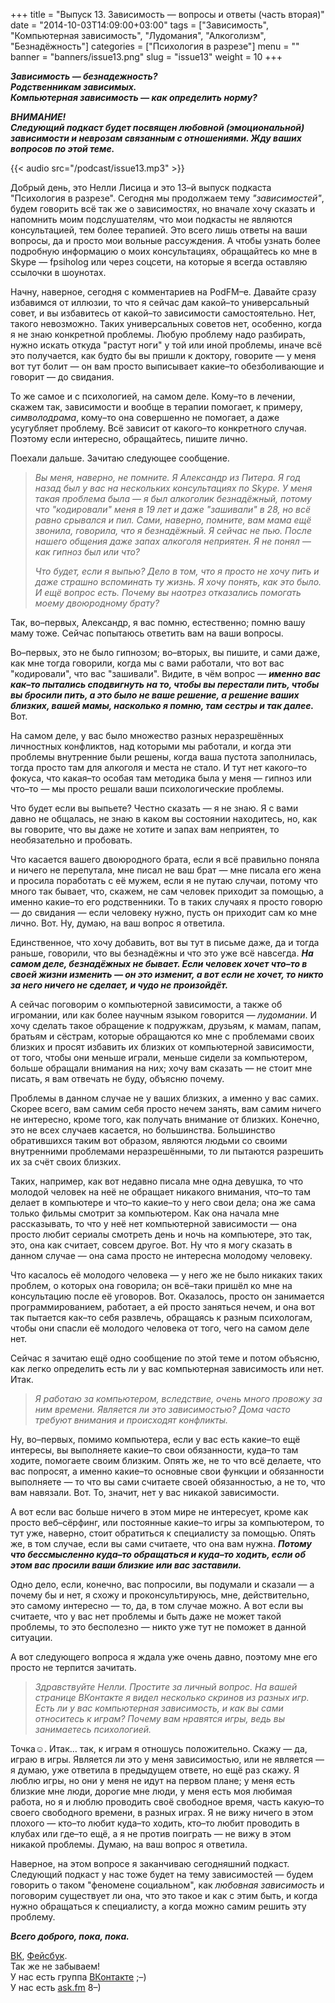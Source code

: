 +++
title = "Выпуск 13. Зависимость — вопросы и ответы (часть вторая)"
date = "2014-10-03T14:09:00+03:00"
tags = ["Зависимость", "Компьютерная зависимость", "Лудомания", "Алкоголизм", "Безнадёжность"]
categories = ["Психология в разрезе"]
menu = ""
banner = "banners/issue13.png"
slug = "issue13"
weight = 10
+++

***Зависимость — безнадежность?***<br>
***Родственникам зависимых.***<br>
***Компьютерная зависимость — как определить норму?***

***ВНИМАНИЕ!***  
***Следующий подкаст будет посвящен любовной (эмоциональной) зависимости и неврозам связанным с отношениями. Жду ваших вопросов по этой теме.***<br>

{{< audio src="/podcast/issue13.mp3" >}}

Добрый день, это Нелли Лисица и это 13–й выпуск подкаста "Психология в разрезе". Сегодня мы продолжаем тему *"зависимостей"*, будем говорить всё так же о зависимостях, но вначале хочу сказать и напомнить моим подслушателям, что мои подкасты не являются консультацией, тем более терапией. Это всего лишь ответы на ваши вопросы, да и просто мои вольные рассуждения. А чтобы узнать более подробную информацию о моих консультациях, обращайтесь ко мне в Skype — fpsiholog или через соцсети, на которые я всегда оставляю ссылочки в шоунотах.

Начну, наверное, сегодня с комментариев на PodFM–е. Давайте сразу избавимся от иллюзии, то что я сейчас дам какой–то универсальный совет, и вы избавитесь от какой–то зависимости самостоятельно. Нет, такого невозможно. Таких универсальных советов нет, особенно, когда я не знаю конкретной проблемы. Любую проблему надо разбирать, нужно искать откуда "растут ноги" у той или иной проблемы, иначе всё это получается, как будто бы вы пришли к доктору, говорите — у меня вот тут болит — он вам просто выписывает какие–то обезболивающие и говорит — до свидания.
<!--more-->

То же самое и с психологией, на самом деле. Кому–то в лечении, скажем так, зависимости и вообще в терапии помогает, к примеру, *символодрама*, кому–то она совершенно не помогает, а даже усугубляет проблему. Всё зависит от какого–то конкретного случая. Поэтому если интересно, обращайтесь, пишите лично.

Поехали дальше. Зачитаю следующее сообщение.

>*Вы меня, наверно, не помните. Я Александр из Питера. Я год назад был у вас на нескольких консультациях по Skype. У меня такая проблема была — я был алкоголик безнадёжный, потому что "кодировали" меня в 19 лет и даже "зашивали" в 28, но всё равно срывался и пил. Сами, наверно, помните, вам мама ещё звонила, говорила, что я безнадёжный. Я сейчас не пью. После нашего общения даже запах алкоголя неприятен. Я не понял — как гипноз был или что?*
>
>*Что будет, если я выпью? Дело в том, что я просто не хочу пить и даже страшно вспоминать ту жизнь. Я хочу понять, как это было. И ещё вопрос есть. Почему вы наотрез отказались помогать моему двоюродному брату?*

Так, во–первых, Александр, я вас помню, естественно; помню вашу маму тоже. Сейчас попытаюсь ответить вам на ваши вопросы.

Во–первых, это не было гипнозом; во–вторых, вы пишите, и сами даже, как мне тогда говорили, когда мы с вами работали, что вот вас "кодировали", что вас "зашивали". Видите, в чём вопрос — ***именно вас как–то пытались сподвигнуть на то, чтобы вы перестали пить, чтобы вы бросили пить, а это было не ваше решение, а решение ваших близких, вашей мамы, насколько я помню, там сестры и так далее.*** Вот.

На самом деле, у вас было множество разных неразрешённых личностных конфликтов, над которыми мы работали, и когда эти проблемы внутренние были решены, когда ваша пустота заполнилась, тогда просто там для алкоголя и места не стало. И тут нет какого–то фокуса, что какая–то особая там методика была у меня — гипноз или что–то — мы просто решали ваши психологические проблемы.

Что будет если вы выпьете? Честно сказать — я не знаю. 
Я с вами давно не общалась, не знаю в каком вы состоянии находитесь, но, как вы говорите, что вы даже не хотите и запах вам неприятен, то необязательно и пробовать.

Что касается вашего двоюродного брата, если я всё правильно поняла и ничего не перепутала, мне писал не ваш брат — мне писала его жена и просила поработать с её мужем, если я не путаю случаи, потому что много так бывает, что, скажем, не сам человек приходит за помощью, а именно какие–то его родственники. То в таких случаях я просто говорю — до свидания — если человеку нужно, пусть он приходит сам ко мне лично. Вот. Ну, думаю, на ваш вопрос я ответила.

Единственное, что хочу добавить, вот вы тут в письме даже, да и тогда раньше, говорили, что вы безнадёжны и что это уже всё навсегда. ***На самом деле, безнадёжных не бывает. Если человек хочет что–то в своей жизни изменить — он это изменит, а вот если не хочет, то никто за него ничего не сделает, и чудо не произойдёт.***

А сейчас поговорим о компьютерной зависимости, а также об игромании, или как более научным языком говорится — *лудомании*. И хочу сделать такое обращение к подружкам, друзьям, к мамам, папам, братьям и сёстрам, которые обращаются ко мне с проблемами своих близких и просят избавить их близких от компьютерной зависимости, от того, чтобы они меньше играли, меньше сидели за компьютером, больше обращали внимания на них; хочу вам сказать — не стоит мне писать, я вам отвечать не буду, объясню почему.

Проблемы в данном случае не у ваших близких, а именно у вас самих. Скорее всего, вам самим себя просто нечем занять, вам самим ничего не интересно, кроме того, как получать внимание от близких. Конечно, это не всех случаев касается, но большинства. Большинство обратившихся таким вот образом, являются людьми со своими внутренними проблемами неразрешёнными, то ли пытаются разрешить их за счёт своих близких. 

Таких, например, как вот недавно писала мне одна девушка, то что молодой человек на неё не обращает никакого внимания, что–то там делает в компьютере и что–то какие–то у него свои дела; она же сама только фильмы смотрит за компьютером. Как она начала мне рассказывать, то что у неё нет компьютерной зависимости — она просто любит сериалы смотреть день и ночь на компьютере, это так, это, она как считает, совсем другое. Вот. Ну что я могу сказать в данном случае — она сама просто не интересна молодому человеку. 

Что касалось её молодого человека — у него же не было никаких таких проблем, о которых она говорила; он всё–таки пришёл ко мне на консультацию после её уговоров. Вот. Оказалось, просто он занимается программированием, работает, а ей просто заняться нечем, и она вот так пытается как–то себя развлечь, обращаясь к разным психологам, чтобы они спасли её молодого человека от того, чего на самом деле нет.

Сейчас я зачитаю ещё одно сообщение по этой теме и потом объясню, как легко определить есть ли у вас компьютерная зависимость или нет. Итак.

>*Я работаю за компьютером, вследствие, очень много провожу за ним времени. Является ли это зависимостью? Дома часто требуют внимания и происходят конфликты.*

Ну, во–первых, помимо компьютера, если у вас есть какие–то ещё интересы, вы выполняете какие–то свои обязанности, куда–то там ходите, помогаете своим близким. Опять же, не то что всё делаете, что вас попросят, а именно какие–то основные свои функции и обязанности выполняете — то что вы сами считаете своей обязанностью, а не то, что вам навязали. Вот. То, значит, нет у вас никакой зависимости.

А вот если вас больше ничего в этом мире не интересует, кроме как просто веб–сёрфинг, или постоянные какие–то игры за компьютером, то тут уже, наверно, стоит обратиться к специалисту за помощью. Опять же, в том случае, если вы сами считаете, что она вам нужна. ***Потому что бессмысленно куда–то обращаться и куда–то ходить, если об этом вас просили ваши близкие или вас заставили.***

Одно дело, если, конечно, вас попросили, вы подумали и сказали — а почему бы и нет, я схожу и проконсультируюсь, мне, действительно, это самому интересно — то, да, в том случае можно. А вот если вы считаете, что у вас нет проблемы и быть даже не может такой проблемы, то это бесполезно — никто уже тут не поможет в данной ситуации.

А вот следующего вопроса я ждала уже очень давно, поэтому мне его просто не терпится зачитать.

>*Здравствуйте Нелли. Простите за личный вопрос. На вашей странице ВКонтакте я видел несколько скринов из разных игр. Есть ли у вас компьютерная зависимость, и как вы сами относитесь к играм? Почему вам нравятся игры, ведь вы занимаетесь психологией.*

Точка☺. Итак… так, к играм я отношусь положительно. Скажу — да, играю в игры. Является ли это у меня зависимостью, или не является — я думаю, уже ответила в предыдущем ответе, но ещё раз скажу. Я люблю игры, но они у меня не идут на первом плане; у меня есть близкие мне люди, дорогие мне люди, у меня есть моя любимая работа, но я и люблю проводить своё свободное время, часть какую–то своего свободного времени, в разных играх. Я не вижу ничего в этом плохого — кто–то любит куда–то ходить, кто–то любит проводить в клубах или где–то ещё, а я не против поиграть — не вижу в этом никакой проблемы. Думаю, на ваш вопрос я ответила.

Наверное, на этом вопросе я заканчиваю сегодняшний подкаст. Следующий подкаст у нас тоже будет на тему зависимостей — будем говорить о таком "феномене социальном", как *любовная зависимость* и поговорим существует ли она, что это такое и как с этим быть, и когда нужно обращаться к специалисту, а когда можно самим решить эту проблему.

***Всего доброго, пока, пока.***


<a href="https://vk.com/sunnybunnyf">ВК</a>, <a href="https://www.facebook.com/SunnyBunnyF">Фейсбук</a>.<br>
Так же не забываем!<br>
У нас есть группа <a href="https://vk.com/fpsiholog">ВКонтакте</a> ;–)<br>
У нас есть <a href="http://ask.fm/fpsiholog">ask.fm</a> 8–)